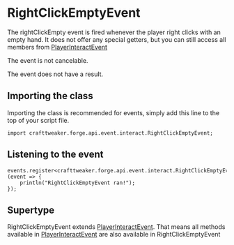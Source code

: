 # RightClickEmptyEvent

The rightClickEmpty event is fired whenever the player right clicks with an empty hand.
 It does not offer any special getters, but you can still access all members from [PlayerInteractEvent](/forge/api/event/interact/PlayerInteractEvent)

The event is not cancelable.

The event does not have a result.

## Importing the class

Importing the class is recommended for events, simply add this line to the top of your script file.
```zenscript
import crafttweaker.forge.api.event.interact.RightClickEmptyEvent;
```


## Listening to the event

```zenscript
events.register<crafttweaker.forge.api.event.interact.RightClickEmptyEvent>(event => {
    println("RightClickEmptyEvent ran!");
});
```


## Supertype

RightClickEmptyEvent extends [PlayerInteractEvent](/forge/api/event/interact/PlayerInteractEvent). That means all methods available in [PlayerInteractEvent](/forge/api/event/interact/PlayerInteractEvent) are also available in RightClickEmptyEvent

